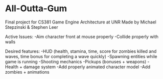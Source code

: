 # All-Outta-Gum

Final project for CS381 Game Engine Architecture at UNR
Made by Michael Stepzinski & Stephen Leer

Active Issues:
-Aim character front at mouse properly
-Collide properly with walls

Desired features:
-HUD (health, stamina, time, score for zombies killed and waves, time bonus for completing a wave quickly)
-Spawning entities while game is running
-Shooting mechanics
-Pickups (bonuses + weapons)
-Health + damage system
-Add properly animated character model
-Add zombies + animations
